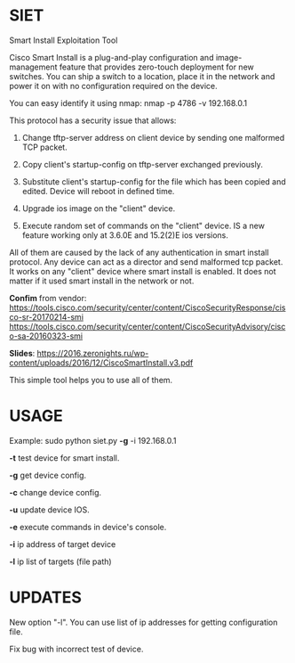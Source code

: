 # SIET

Smart Install Exploitation Tool

Cisco Smart Install is a plug-and-play configuration and image-management feature that provides zero-touch deployment for new switches. You can ship a switch to a location, place it in the network and power it on with no configuration required on the device.

You can easy identify it using nmap: 
nmap -p 4786 -v 192.168.0.1

This protocol has a security issue that allows:

1. Change tftp-server address on client device by sending one malformed TCP packet.

2. Copy client's startup-config on tftp-server exchanged previously.

3. Substitute client's startup-config for the file which has been copied and edited. Device will reboot in defined time.

4. Upgrade ios image on the "client" device.

5. Execute random set of commands on the "client" device. IS a new feature working only at 3.6.0E and 15.2(2)E ios versions. 


All of them are caused by the lack of any authentication in smart install protocol. Any device can act as a director and send malformed tcp packet. It works on any "client" device where smart install is enabled. It does not matter if it used smart install in the network or not.

**Confim** from vendor: https://tools.cisco.com/security/center/content/CiscoSecurityResponse/cisco-sr-20170214-smi
                        https://tools.cisco.com/security/center/content/CiscoSecurityAdvisory/cisco-sa-20160323-smi

**Slides**: https://2016.zeronights.ru/wp-content/uploads/2016/12/CiscoSmartInstall.v3.pdf

This simple tool helps you to use all of them.


# USAGE

Example: sudo python siet.py **-g** -i 192.168.0.1

  **-t**  test device for smart install.
  
  **-g**  get device config.
  
  **-c**  change device config.
  
  **-u**  update device IOS.
  
  **-e**  execute commands in device's console.

  **-i** ip address of target device

  **-l** ip list of targets (file path)


# UPDATES

New option "-l". You can use list of ip addresses for getting configuration file.

Fix bug with incorrect test of device.

